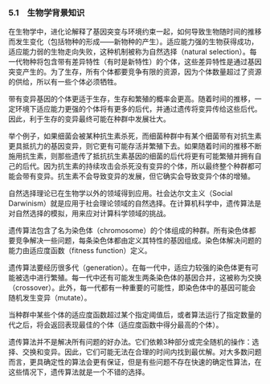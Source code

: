 ### 5.1　生物学背景知识

在生物学中，进化论解释了基因突变与环境约束一起，如何导致生物随时间的推移而发生变化（包括物种的形成——新物种的产生）。适应能力强的生物获得成功，适应能力弱的生物走向失败，这种机制被称为自然选择（natural selection）。每一代物种将包含带有差异特性（有时是新特性）的个体，这些差异特性是通过基因突变产生的。为了生存，所有个体都要竞争有限的资源，因为个体数量超过了资源的供给，所以有一些个体必须牺牲。

带有变异基因的个体更适于生存，生存和繁殖的概率会更高。随着时间的推移，一定环境下适应能力更强的个体将有更多的后代，并通过遗传将变异传给这些后代。因此，利于生存的变异最终可能在种群中发展壮大。

举个例子，如果细菌会被某种抗生素杀死，而细菌种群中有某个细菌带有对抗生素更具抵抗力的基因变异，则它更有可能存活并繁殖下去。如果随着时间的推移不断施用抗生素，则那些遗传了抵抗抗生素基因的细菌的后代将更有可能繁殖并拥有自己的后代。因为抗生素的持续攻击会杀死没有变异的个体，所以最终整个种群都可能会带有变异。抗生素不会导致变异的发展，但它确实会导致变异个体的增殖。

自然选择理论已在生物学以外的领域得到应用。社会达尔文主义（Social Darwinism）就是应用于社会理论领域的自然选择。在计算机科学中，遗传算法是对自然选择的模拟，用来应对计算科学领域的挑战。

遗传算法包含了名为染色体（chromosome）的个体组成的种群。所有染色体都要竞争解决一些问题，每条染色体都由定义其特性的基因组成。染色体解决问题的能力由适应度函数（fitness function）定义。

遗传算法要经历很多代（generation）。在每一代中，适应力较强的染色体更有可能被选中进行繁殖。每一代中还有可能发生两条染色体的基因合并，这被称为交换（crossover）。此外，每一代都有一种重要的可能性，即染色体中的基因可能会随机发生变异（mutate）。

当种群中某些个体的适应度函数超过某个指定阈值后，或者算法运行了指定数量的代之后，将会返回表现最佳的个体（适应度函数中得分最高的个体）。

遗传算法并不是解决所有问题的好办法。它们依赖3种部分或完全随机的操作：选择、交换和变异。因此，它们可能无法在合理的时间内找到最优解。对大多数问题而言，更具确定性的算法会更有保证，但是有些问题不存在快速的确定性算法，在这些情况下，遗传算法就是一个不错的选择。

